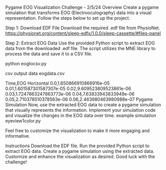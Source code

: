 Pygame EOG Visualization Challenge - 2/5/24
Overview
Create a pygame simulation that transforms EOG (Electrooculography) data into a visual representation. Follow the steps below to set up the project.

Step 1: Download EDF File
Download the required .edf file from PhysioNet.
https://physionet.org/content/sleep-edfx/1.0.0/sleep-cassette/#files-panel

Step 2: Extract EOG Data
Use the provided Python script to extract EOG data from the downloaded .edf file. The script utilizes the MNE library to process the data and save it to a CSV file.

python eogtocsv.py


csv output data
eogdata.csv

Time,EOG Horizontal
0.0,1.650866910866916e-05
0.01,1.601587301587307e-05
0.02,9.609523809523861e-06
0.03,1.7247863247863773e-06
0.04,7.63833943833949e-06
0.05,2.710378510378563e-06
0.06,2.463980463980988e-07
Pygame Simulation
Now, use the extracted EOG data to create a pygame simulation that visually represents the information. Implement your simulation code and visualize the changes in the EOG data over time.
 example simulation 
eyeview1color.py
 
Feel free to customize the visualization to make it more engaging and informative.

Instructions
Download the EDF file.
Run the provided Python script to extract EOG data.
Create a pygame simulation using the extracted data.
Customize and enhance the visualization as desired.
Good luck with the challenge!

